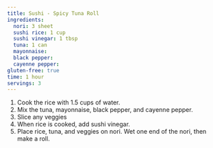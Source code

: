 ```yaml
---
title: Sushi - Spicy Tuna Roll
ingredients:
  nori: 3 sheet
  sushi rice: 1 cup
  sushi vinegar: 1 tbsp
  tuna: 1 can
  mayonnaise: 
  black pepper:
  cayenne pepper:
gluten-free: true
time: 1 hour
servings: 3
---
```


1. Cook the rice with 1.5 cups of water.
2. Mix the tuna, mayonnaise, black pepper, and cayenne pepper.
3. Slice any veggies 
4. When rice is cooked, add sushi vinegar.
5. Place rice, tuna, and veggies on nori. Wet one end of the nori, then make a roll.

